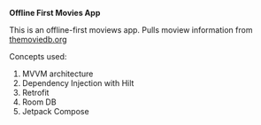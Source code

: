 **Offline First Movies App**

This is an offline-first moviews app. Pulls moview information from [themoviedb.org](url)

Concepts used:

1. MVVM architecture
2. Dependency Injection with Hilt
3. Retrofit
4. Room DB
5. Jetpack Compose
